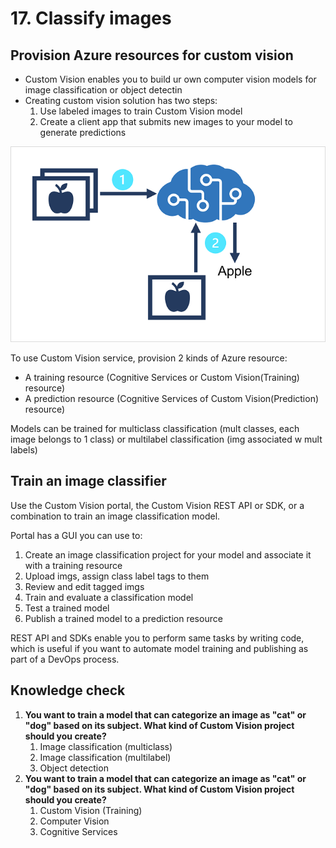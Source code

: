 # 17. Classify images

## Provision Azure resources for custom vision

- Custom Vision enables you to build ur own computer vision models for image classification or object detectin
- Creating custom vision solution has two steps:
    1. Use labeled images to train Custom Vision model
    2. Create a client app that submits new images to your model to generate predictions

![Module 17 image](../images/module-17.png)

To use Custom Vision service, provision 2 kinds of Azure resource:

- A training resource (Cognitive Services or Custom Vision(Training) resource)
- A prediction resource (Cognitive Services of Custom Vision(Prediction) resource)

Models can be trained for multiclass classification (mult classes, each image belongs to 1 class) or multilabel classification (img associated w mult labels)

## Train an image classifier

Use the Custom Vision portal, the Custom Vision REST API or SDK, or a combination to train an image classification model. 

Portal has a GUI you can use to:

1. Create an image classification project for your model and associate it with a training resource
2. Upload imgs, assign class label tags to them
3. Review and edit tagged imgs
4. Train and evaluate a classification model
5. Test a trained model
6. Publish a trained model to a prediction resource

REST API and SDKs enable you to perform same tasks by writing code, which is useful if you want to automate model training and publishing as part of a DevOps process. 

## Knowledge check

1. **You want to train a model that can categorize an image as "cat" or "dog" based on its subject. What kind of Custom Vision project should you create?**
    1. Image classification (multiclass)
    2. Image classification (multilabel)
    3. Object detection
2. **You want to train a model that can categorize an image as "cat" or "dog" based on its subject. What kind of Custom Vision project should you create?**
    1. Custom Vision (Training)
    2. Computer Vision
    3. Cognitive Services
